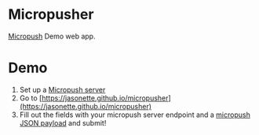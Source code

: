 # Micropusher

[Micropush](https://github.com/Jasonette/micropush) Demo web app.

# Demo

1. Set up a [Micropush server](https://github.com/Jasonette/micropush)
2. Go to [https://jasonette.github.io/micropusher](https://jasonette.github.io/micropusher)
3. Fill out the fields with your micropush server endpoint and a [micropush JSON payload](https://github.com/Jasonette/micropush#micropush-json-payload) and submit!
